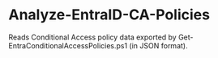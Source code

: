 # Analyze-EntraID-CA-Policies
Reads Conditional Access policy data exported by Get-EntraConditionalAccessPolicies.ps1 (in JSON format).
